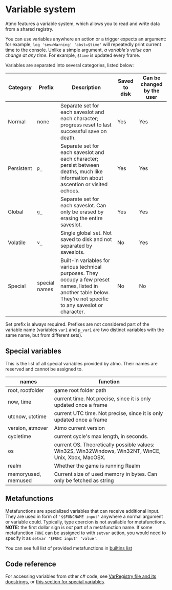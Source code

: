 

# Variable system

Atmo features a variable system, which allows you to read and write data from a shared registry.

You can use variables anywhere an action or a trigger expects an argument: for example, `log 'sev=Warning' 'abst=$time'` will repeatedly print current time to the console. Unlike a simple argument, *a variable's value can change at any time*. For example, `$time` is updated every frame.

Variables are separated into several categories, listed below:

| Category		| Prefix	| Description	| Saved to disk	| Can be changed by the user	|
| --- 			| ---		| --- 			| ---			| ---				|
| Normal		| none		| Separate set for each saveslot and each character; progress reset to last successful save on death. | Yes | Yes |
| Persistent	| `p_`		| Separate set for each saveslot and each character; persist between deaths, much like information about ascention or visited echoes. | Yes | Yes |
| Global		| `g_`		| Separate set for each saveslot. Can only be erased by erasing the entire saveslot. | Yes | Yes |
| Volatile 		| `v_`		| Single global set. Not saved to disk and not separated by saveslots. | No | Yes |
| Special		| special names | Built-in variables for various technical purposes. They occupy a few preset names, listed in another table below. They're not specific to any saveslot or character. | No | No |

Set prefix is always required. Prefixes are not considered part of the variable name (variables `var1` and `p_var1` are two distinct variables with the same name, but from different sets).

## Special variables

This is the list of all special variables provided by atmo. Their names are reserved and cannot be assigned to.

| names	| function	|
| --- 	| ---		|
| root, rootfolder | game root folder path |
| now, time | current time. Not precise, since it is only updated once a frame |
| utcnow, utctime | current UTC time. Not precise, since it is only updated once a frame |
| version, atmover | Atmo current version |
| cycletime | current cycle's max length, in seconds. |
| os | current OS. Theoretically possible values: Win32S, Win32Windows, Win32NT, WinCE, Unix, Xbox, MacOSX. |
| realm | Whether the game is running Realm |
| memoryused, memused | Current size of used memory in bytes. Can only be fetched as string |

## Metafunctions

Metafunctions are specialized variables that can receive additional input. They are used in form of `'$$FUNCNAME input'` anywhere a normal argument or variable could. Typically, type coercion is not available for metafunctions. **NOTE:** the first dollar sign is *not* part of a metafunction name. If some metafunction `FUNC` can be assigned to with `setvar` action, you would need to specify it as `setvar '$FUNC input' 'value'`.

You can see full list of provided metafunctions in [builtins list](builtins.md)

## Code reference

For accessing variables from other c# code, see [VarRegistry file and its docstrings](../src/Data/VarRegistry.cs), or [this section for special variables](../src/Data/VarRegistry.Specials.cs).
